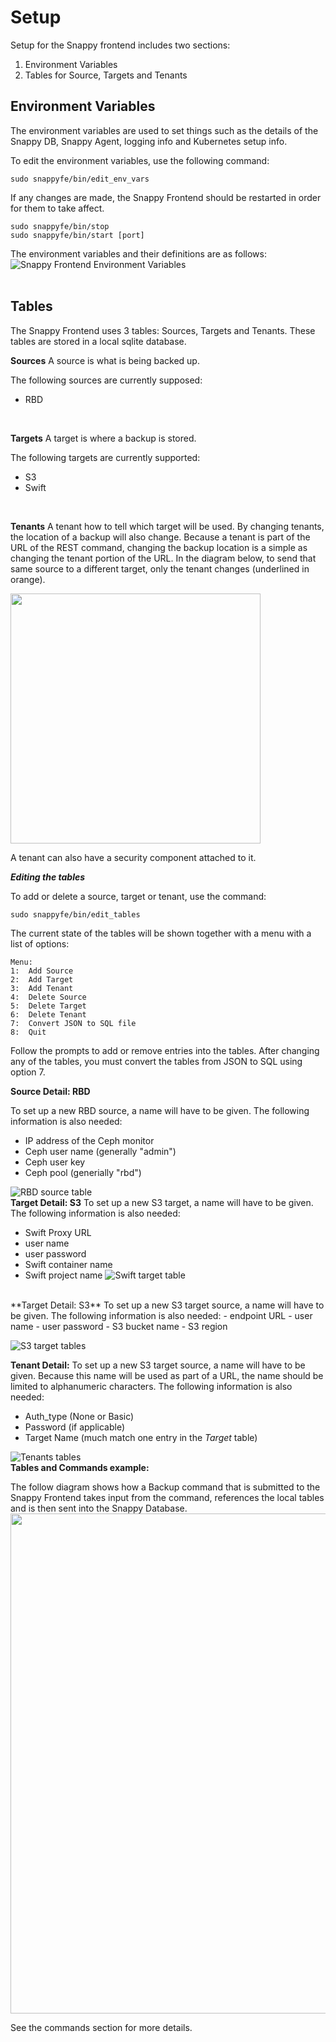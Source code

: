 # Setup
Setup for the Snappy frontend includes two sections:

1.  Environment Variables
2.  Tables for Source, Targets and Tenants


## Environment Variables

The environment variables are used to set things such as the details of the Snappy DB, Snappy Agent, logging info and Kubernetes setup info.

To edit the environment variables, use the following command:
```
sudo snappyfe/bin/edit_env_vars
```
If any changes are made, the Snappy Frontend should be restarted in order for them to take affect.

```
sudo snappyfe/bin/stop
sudo snappyfe/bin/start [port]
```
The environment variables and their definitions are as follows:
![Snappy Frontend Environment Variables](http://127.0.0.1:8000/images/env_vars.png)
<br><br>
## Tables
The Snappy Frontend uses 3 tables:  Sources, Targets and Tenants.  These tables are stored in a local sqlite database.

**Sources**
A source is what is being backed up.  

The following sources are currently supposed:
- RBD
<br>

**Targets**
A target is where a backup is stored.

The following targets are currently supported:
- S3
- Swift
<br>

**Tenants**
A tenant how to tell which target will be used.  By changing tenants, the location of a backup will also change.  Because a tenant is part of the URL of the REST command, changing the backup location is a simple as changing the tenant portion of the URL.  In the diagram below, to send that same source to a different target, only the tenant changes (underlined in orange).

<img src="http://127.0.0.1:8000/images/tenants_example.png" width="400">

A tenant can also have a security component attached to it.

***Editing the tables***

To add or delete a source, target or tenant, use the command:
```
sudo snappyfe/bin/edit_tables
```
The current state of the tables will be shown together with a menu with a list of options:
```
Menu:
1:  Add Source
2:  Add Target
3:  Add Tenant
4:  Delete Source
5:  Delete Target
6:  Delete Tenant
7:  Convert JSON to SQL file
8:  Quit
```
Follow the prompts to add or remove entries into the tables.  After changing any of the tables, you must convert the tables from JSON to SQL using option 7.

**Source Detail:  RBD**

To set up a new RBD source, a name will have to be given.  The following information is also needed:
- IP address of the Ceph monitor
- Ceph user name (generally "admin")
- Ceph user key
- Ceph pool (generially "rbd")

![RBD source table](http://127.0.0.1:8000/images/source_rbd.png)
<br>
**Target Detail:  S3**
To set up a new S3 target, a name will have to be given.  The following information is also needed:
-   Swift Proxy URL
-   user name
-   user password
-   Swift container name
-   Swift project name
![Swift target table](http://127.0.0.1:8000/images/target_swift.png)
<br>
**Target Detail:  S3**
To set up a new S3 target source, a name will have to be given.  The following information is also needed:
-   endpoint URL
-   user name
-   user password
-   S3 bucket name
-   S3 region

![S3 target tables](http://127.0.0.1:8000/images/target_s3.png)

**Tenant Detail:**
To set up a new S3 target source, a name will have to be given.  Because this name will be used as part of a URL, the name should be limited to alphanumeric characters.  The following information is also needed:
- Auth_type (None or Basic)
- Password (if applicable)
- Target Name (much match one entry in the *Target* table)

![Tenants tables](http://127.0.0.1:8000/images/tenants.png)
<br>
**Tables and Commands example:**

The follow diagram shows how a Backup command that is submitted to the Snappy Frontend takes input from the command, references the local tables and is then sent into the Snappy Database.
<img src="http://127.0.0.1:8000/images/backupwithtables.png" width="800">

See the commands section for more details.
